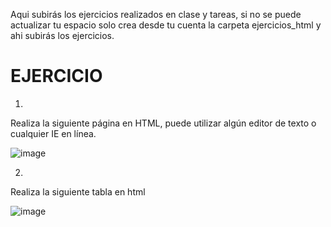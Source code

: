 Aqui subirás los ejercicios realizados en clase y tareas, si no se puede actualizar tu espacio solo crea desde tu cuenta la carpeta ejercicios_html y ahi subirás los ejercicios.

# EJERCICIO

1.
Realiza la siguiente página en HTML, puede utilizar algún editor de texto o cualquier IE en línea.

![image](https://user-images.githubusercontent.com/91554777/163911763-4fcbf1b7-6891-483f-b56a-7e029690afd8.png)

2.
Realiza la siguiente tabla en html

![image](https://user-images.githubusercontent.com/91554777/163912405-f3d6f53c-9ee1-40f5-9234-0a48dc6435e6.png)
